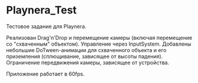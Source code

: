 # Playnera_Test
Тестовое задание для Playnera.

Реализован Drag'n'Drop и перемещение камеры (включая перемещение со "схваченным" объектом).
Управление через InputSystem.
Добавлены небольшие DoTween-анимации для схваченного объекта и его приземления (сплющивание, зависящее от высоты падения).
Ограничение передвижения камеры, зависящее от устройства.

Приложение работает в 60fps.